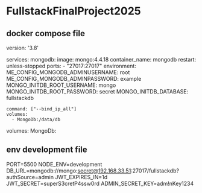 # FullstackFinalProject2025

## docker compose file
version: '3.8'

services:
  mongodb:
    image: mongo:4.4.18
    container_name: mongodb
    restart: unless-stopped
    ports:
      - "27017:27017"
    environment:
      ME_CONFIG_MONGODB_ADMINUSERNAME: root
      ME_CONFIG_MONGODB_ADMINPASSWORD: example
      MONGO_INITDB_ROOT_USERNAME: mongo
      MONGO_INITDB_ROOT_PASSWORD: secret
      MONGO_INITDB_DATABASE: fullstackdb
    
    command: ["--bind_ip_all"]
    volumes:
      - MongoDb:/data/db

volumes:
  MongoDb:


## env development file
PORT=5500
NODE_ENV=development
DB_URL=mongodb://mongo:secret@192.168.33.51:27017/fullstackdb?authSource=admin
JWT_EXPIRES_IN=1d
JWT_SECRET=superS3cretP4ssw0rd
ADMIN_SECRET_KEY=adm!nKey1234
